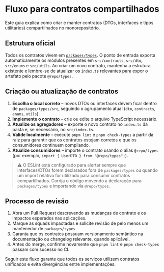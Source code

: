 # Fluxo para contratos compartilhados

Este guia explica como criar e manter contratos (DTOs, interfaces e tipos utilitários) compartilhados no monorepositório.

## Estrutura oficial

Todos os contratos vivem em [`packages/types`](../packages/types). O ponto de entrada exporta automaticamente os módulos presentes em `src/contracts`, `src/dto`, `src/enums` e `src/utils`. Ao criar um novo contrato, mantenha a estrutura existente e lembre-se de atualizar os `index.ts` relevantes para expor o artefato pelo pacote `@repo/types`.

## Criação ou atualização de contratos

1. **Escolha o local correto** – novos DTOs ou interfaces devem ficar dentro de `packages/types/src`, seguindo o agrupamento atual (`dto`, `contracts`, `enums`, `utils`).
2. **Implemente o contrato** – crie ou edite o arquivo TypeScript necessário.
3. **Atualize os agregadores** – exporte o novo contrato no `index.ts` da pasta e, se necessário, no `src/index.ts`.
4. **Valide localmente** – execute `pnpm lint` e `pnpm check-types` a partir da raiz para garantir que os contratos estejam corretos e que os consumidores continuem compilando.
5. **Atualize consumidores** – importe o contrato usando o alias `@repo/types` (por exemplo, `import { UserDTO } from "@repo/types";`).

> ⚠️ O ESLint está configurado para alertar sempre que interfaces/DTOs forem declarados fora de `packages/types` ou quando um import relativo for utilizado para consumir contratos compartilhados. Corrija o código movendo a declaração para `packages/types` e importando via `@repo/types`.

## Processo de revisão

1. Abra um Pull Request descrevendo as mudanças de contrato e os impactos esperados nas aplicações.
2. Marque as squads impactadas e solicite revisão de pelo menos um mantenedor de `packages/types`.
3. Garanta que os contratos possuam versionamento semântico na documentação ou changelog relevante, quando aplicável.
4. Antes do merge, confirme novamente que `pnpm lint` e `pnpm check-types` passam com sucesso no CI.

Seguir este fluxo garante que todos os serviços utilizem contratos unificados e evita divergências entre implementações.
